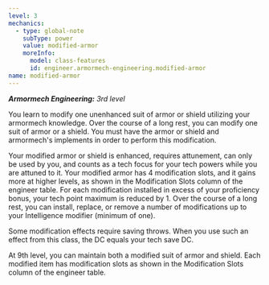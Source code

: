 ```yaml
---
level: 3
mechanics:
  - type: global-note
    subType: power
    value: modified-armor
    moreInfo:
      model: class-features
      id: engineer.armormech-engineering.modified-armor
name: modified-armor
---
```

_**Armormech Engineering:** 3rd level_
You learn to modify one unenhanced suit of armor or shield utilizing your armormech knowledge. Over the course of a long rest, you can modify one suit of armor or a shield. You must have the armor or shield and armormech's implements in order to perform this modification.
Your modified armor or shield is enhanced, requires attunement, can only be used by you, and counts as a tech focus for your tech powers while you are attuned to it. Your modified armor has 4 modification slots, and it gains more at higher levels, as shown in the Modification Slots column of the engineer table. For each modification installed in excess of your proficiency bonus, your tech point maximum is reduced by 1. Over the course of a long rest, you can install, replace, or remove a number of modifications up to your Intelligence modifier (minimum of one).
Some modification effects require saving throws. When you use such an effect from this class, the DC equals your tech save DC.
At 9th level, you can maintain both a modified suit of armor and shield. Each modified item has modification slots as shown in the Modification Slots column of the engineer table.